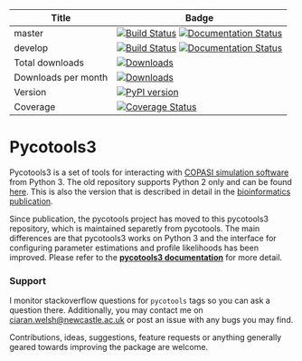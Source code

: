 | Title | Badge |
|-------|-------|
| master        | [![Build Status](https://travis-ci.org/CiaranWelsh/pycotools3.svg?branch=master)](https://travis-ci.org/CiaranWelsh/pycotools3)   [![Documentation Status](https://readthedocs.org/projects/pycotools3/badge/?version=master)](https://pycotools3.readthedocs.io/en/latest/?badge=master)| 
| develop | [![Build Status](https://travis-ci.org/CiaranWelsh/pycotools3.svg?branch=develop)](https://travis-ci.org/CiaranWelsh/pycotools3) [![Documentation Status](https://readthedocs.org/projects/pycotools3/badge/?version=develop)](https://pycotools3.readthedocs.io/en/latest/?badge=develop)|
| Total downloads | [![Downloads](https://pepy.tech/badge/pycotools3)](https://pepy.tech/project/pycotools3)|
| Downloads per month| [![Downloads](https://pepy.tech/badge/pycotools3/month)](https://pepy.tech/project/pycotools3)|
|Version|[![PyPI version](https://badge.fury.io/py/pycotools3.svg)](https://badge.fury.io/py/pycotools3)|
|Coverage|[![Coverage Status](https://coveralls.io/repos/github/CiaranWelsh/pycotools3/badge.svg?branch=master)](https://coveralls.io/github/CiaranWelsh/pycotools3?branch=master)|
# Pycotools3

Pycotools3 is a set of tools for interacting with [COPASI simulation software](http://copasi.org/) from Python 3. The old repository supports Python 2 only and can be found [here](https://github.com/CiaranWelsh/pycotools). This is also the version that is described in detail in the [bioinformatics publication](https://academic.oup.com/bioinformatics/advance-article/doi/10.1093/bioinformatics/bty409/5001390). 

Since publication, the pycotools project has moved to this pycotools3 repository, which is maintained separetly from pycotools. The main differences are that pycotools3 works on Python 3 and the interface for configuring parameter estimations and profile likelihoods has been improved. Please refer to the **[pycotools3 documentation](http://pycotools3.readthedocs.io/en/latest/)** for more detail.

### Support 
I monitor stackoverflow questions for `pycotools` tags so you can ask a question there. Additionally, you may contact me on ciaran.welsh@newcastle.ac.uk or post an issue with any bugs you may find.

Contributions, ideas, suggestions, feature requests or anything generally geared towards improving the package are welcome. 








